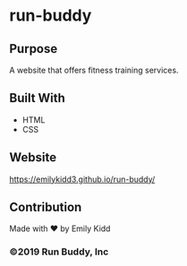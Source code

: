 # run-buddy

## Purpose
A website that offers fitness training services.

## Built With
* HTML
* CSS

## Website
https://emilykidd3.github.io/run-buddy/

## Contribution
Made with ❤️ by Emily Kidd

### ©️2019 Run Buddy, Inc 
